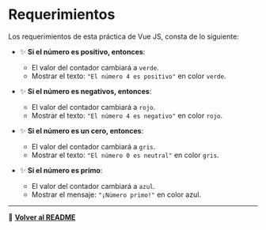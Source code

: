 # **Requerimientos**

Los requerimientos de esta práctica de Vue JS, consta de lo siguiente:

- ✨ **Si el número es positivo, entonces**:
    - El valor del contador cambiará a `verde`.
    - Mostrar el texto: `"El número 4 es positivo"` en color `verde`.

- ✨ **Si el número es negativos, entonces**:
    - El valor del contador cambiará a `rojo`.
    - Mostrar el texto: `"El número 4 es negativo"` en color `rojo`.

- ✨ **Si el número es un cero, entonces**:
    - El valor del contador cambiará a `gris`.
    - Mostrar el texto: `"El número 0 es neutral"` en color `gris`.

- ✨ **Si el número es primo**:
    - El valor del contador cambiará a `azul`.
    - Mostrar el mensaje: `"¡Número primo!"` en color azul.

---
📌 **[Volver al README](../README.md)**
